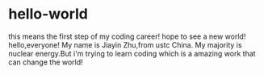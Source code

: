 # hello-world
this means the first step of my coding career! hope to see a new world!
hello,everyone! My name is Jiayin Zhu,from ustc China. My majority is nuclear energy.But i'm trying to learn coding which is a amazing work that can change the world!
